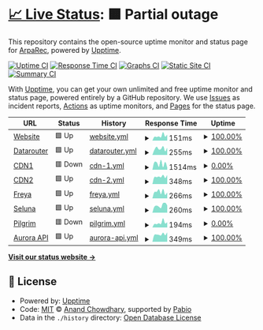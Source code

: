 # [📈 Live Status](https://status.arparec.xyz): <!--live status--> **🟧 Partial outage**

This repository contains the open-source uptime monitor and status page for [ArpaRec](https://status.arparec.xyz), powered by [Upptime](https://github.com/upptime/upptime).

[![Uptime CI](https://github.com/ArpaRec/arparec-status/workflows/Uptime%20CI/badge.svg)](https://github.com/ArpaRec/arparec-status/actions?query=workflow%3A%22Uptime+CI%22)
[![Response Time CI](https://github.com/ArpaRec/arparec-status/workflows/Response%20Time%20CI/badge.svg)](https://github.com/ArpaRec/arparec-status/actions?query=workflow%3A%22Response+Time+CI%22)
[![Graphs CI](https://github.com/ArpaRec/arparec-status/workflows/Graphs%20CI/badge.svg)](https://github.com/ArpaRec/arparec-status/actions?query=workflow%3A%22Graphs+CI%22)
[![Static Site CI](https://github.com/ArpaRec/arparec-status/workflows/Static%20Site%20CI/badge.svg)](https://github.com/ArpaRec/arparec-status/actions?query=workflow%3A%22Static+Site+CI%22)
[![Summary CI](https://github.com/ArpaRec/arparec-status/workflows/Summary%20CI/badge.svg)](https://github.com/ArpaRec/arparec-status/actions?query=workflow%3A%22Summary+CI%22)

With [Upptime](https://upptime.js.org), you can get your own unlimited and free uptime monitor and status page, powered entirely by a GitHub repository. We use [Issues](https://github.com/ArpaRec/arparec-status/issues) as incident reports, [Actions](https://github.com/ArpaRec/arparec-status/actions) as uptime monitors, and [Pages](https://status.arparec.xyz) for the status page.

<!--start: status pages-->
<!-- This summary is generated by Upptime (https://github.com/upptime/upptime) -->
<!-- Do not edit this manually, your changes will be overwritten -->
<!-- prettier-ignore -->
| URL | Status | History | Response Time | Uptime |
| --- | ------ | ------- | ------------- | ------ |
| <img alt="" src="https://icons.duckduckgo.com/ip3/arparec.xyz.ico" height="13"> [Website](https://arparec.xyz) | 🟩 Up | [website.yml](https://github.com/ArpaRec/arparec-status/commits/HEAD/history/website.yml) | <details><summary><img alt="Response time graph" src="./graphs/website/response-time-week.png" height="20"> 151ms</summary><br><a href="https://status.arparec.xyz/history/website"><img alt="Response time 1160" src="https://img.shields.io/endpoint?url=https%3A%2F%2Fraw.githubusercontent.com%2FArpaRec%2Farparec-status%2FHEAD%2Fapi%2Fwebsite%2Fresponse-time.json"></a><br><a href="https://status.arparec.xyz/history/website"><img alt="24-hour response time 189" src="https://img.shields.io/endpoint?url=https%3A%2F%2Fraw.githubusercontent.com%2FArpaRec%2Farparec-status%2FHEAD%2Fapi%2Fwebsite%2Fresponse-time-day.json"></a><br><a href="https://status.arparec.xyz/history/website"><img alt="7-day response time 151" src="https://img.shields.io/endpoint?url=https%3A%2F%2Fraw.githubusercontent.com%2FArpaRec%2Farparec-status%2FHEAD%2Fapi%2Fwebsite%2Fresponse-time-week.json"></a><br><a href="https://status.arparec.xyz/history/website"><img alt="30-day response time 1160" src="https://img.shields.io/endpoint?url=https%3A%2F%2Fraw.githubusercontent.com%2FArpaRec%2Farparec-status%2FHEAD%2Fapi%2Fwebsite%2Fresponse-time-month.json"></a><br><a href="https://status.arparec.xyz/history/website"><img alt="1-year response time 1160" src="https://img.shields.io/endpoint?url=https%3A%2F%2Fraw.githubusercontent.com%2FArpaRec%2Farparec-status%2FHEAD%2Fapi%2Fwebsite%2Fresponse-time-year.json"></a></details> | <details><summary><a href="https://status.arparec.xyz/history/website">100.00%</a></summary><a href="https://status.arparec.xyz/history/website"><img alt="All-time uptime 99.00%" src="https://img.shields.io/endpoint?url=https%3A%2F%2Fraw.githubusercontent.com%2FArpaRec%2Farparec-status%2FHEAD%2Fapi%2Fwebsite%2Fuptime.json"></a><br><a href="https://status.arparec.xyz/history/website"><img alt="24-hour uptime 100.00%" src="https://img.shields.io/endpoint?url=https%3A%2F%2Fraw.githubusercontent.com%2FArpaRec%2Farparec-status%2FHEAD%2Fapi%2Fwebsite%2Fuptime-day.json"></a><br><a href="https://status.arparec.xyz/history/website"><img alt="7-day uptime 100.00%" src="https://img.shields.io/endpoint?url=https%3A%2F%2Fraw.githubusercontent.com%2FArpaRec%2Farparec-status%2FHEAD%2Fapi%2Fwebsite%2Fuptime-week.json"></a><br><a href="https://status.arparec.xyz/history/website"><img alt="30-day uptime 99.00%" src="https://img.shields.io/endpoint?url=https%3A%2F%2Fraw.githubusercontent.com%2FArpaRec%2Farparec-status%2FHEAD%2Fapi%2Fwebsite%2Fuptime-month.json"></a><br><a href="https://status.arparec.xyz/history/website"><img alt="1-year uptime 99.00%" src="https://img.shields.io/endpoint?url=https%3A%2F%2Fraw.githubusercontent.com%2FArpaRec%2Farparec-status%2FHEAD%2Fapi%2Fwebsite%2Fuptime-year.json"></a></details>
| <img alt="" src="https://icons.duckduckgo.com/ip3/datarouter.ol.arparec.xyz.ico" height="13"> [Datarouter](https://datarouter.ol.arparec.xyz) | 🟩 Up | [datarouter.yml](https://github.com/ArpaRec/arparec-status/commits/HEAD/history/datarouter.yml) | <details><summary><img alt="Response time graph" src="./graphs/datarouter/response-time-week.png" height="20"> 255ms</summary><br><a href="https://status.arparec.xyz/history/datarouter"><img alt="Response time 264" src="https://img.shields.io/endpoint?url=https%3A%2F%2Fraw.githubusercontent.com%2FArpaRec%2Farparec-status%2FHEAD%2Fapi%2Fdatarouter%2Fresponse-time.json"></a><br><a href="https://status.arparec.xyz/history/datarouter"><img alt="24-hour response time 229" src="https://img.shields.io/endpoint?url=https%3A%2F%2Fraw.githubusercontent.com%2FArpaRec%2Farparec-status%2FHEAD%2Fapi%2Fdatarouter%2Fresponse-time-day.json"></a><br><a href="https://status.arparec.xyz/history/datarouter"><img alt="7-day response time 255" src="https://img.shields.io/endpoint?url=https%3A%2F%2Fraw.githubusercontent.com%2FArpaRec%2Farparec-status%2FHEAD%2Fapi%2Fdatarouter%2Fresponse-time-week.json"></a><br><a href="https://status.arparec.xyz/history/datarouter"><img alt="30-day response time 264" src="https://img.shields.io/endpoint?url=https%3A%2F%2Fraw.githubusercontent.com%2FArpaRec%2Farparec-status%2FHEAD%2Fapi%2Fdatarouter%2Fresponse-time-month.json"></a><br><a href="https://status.arparec.xyz/history/datarouter"><img alt="1-year response time 264" src="https://img.shields.io/endpoint?url=https%3A%2F%2Fraw.githubusercontent.com%2FArpaRec%2Farparec-status%2FHEAD%2Fapi%2Fdatarouter%2Fresponse-time-year.json"></a></details> | <details><summary><a href="https://status.arparec.xyz/history/datarouter">100.00%</a></summary><a href="https://status.arparec.xyz/history/datarouter"><img alt="All-time uptime 100.00%" src="https://img.shields.io/endpoint?url=https%3A%2F%2Fraw.githubusercontent.com%2FArpaRec%2Farparec-status%2FHEAD%2Fapi%2Fdatarouter%2Fuptime.json"></a><br><a href="https://status.arparec.xyz/history/datarouter"><img alt="24-hour uptime 100.00%" src="https://img.shields.io/endpoint?url=https%3A%2F%2Fraw.githubusercontent.com%2FArpaRec%2Farparec-status%2FHEAD%2Fapi%2Fdatarouter%2Fuptime-day.json"></a><br><a href="https://status.arparec.xyz/history/datarouter"><img alt="7-day uptime 100.00%" src="https://img.shields.io/endpoint?url=https%3A%2F%2Fraw.githubusercontent.com%2FArpaRec%2Farparec-status%2FHEAD%2Fapi%2Fdatarouter%2Fuptime-week.json"></a><br><a href="https://status.arparec.xyz/history/datarouter"><img alt="30-day uptime 100.00%" src="https://img.shields.io/endpoint?url=https%3A%2F%2Fraw.githubusercontent.com%2FArpaRec%2Farparec-status%2FHEAD%2Fapi%2Fdatarouter%2Fuptime-month.json"></a><br><a href="https://status.arparec.xyz/history/datarouter"><img alt="1-year uptime 100.00%" src="https://img.shields.io/endpoint?url=https%3A%2F%2Fraw.githubusercontent.com%2FArpaRec%2Farparec-status%2FHEAD%2Fapi%2Fdatarouter%2Fuptime-year.json"></a></details>
| <img alt="" src="https://icons.duckduckgo.com/ip3/cdn-public-service-prod01.ol.arparec.xyz.ico" height="13"> [CDN1](https://cdn-public-service-prod01.ol.arparec.xyz) | 🟥 Down | [cdn-1.yml](https://github.com/ArpaRec/arparec-status/commits/HEAD/history/cdn-1.yml) | <details><summary><img alt="Response time graph" src="./graphs/cdn-1/response-time-week.png" height="20"> 1514ms</summary><br><a href="https://status.arparec.xyz/history/cdn-1"><img alt="Response time 1433" src="https://img.shields.io/endpoint?url=https%3A%2F%2Fraw.githubusercontent.com%2FArpaRec%2Farparec-status%2FHEAD%2Fapi%2Fcdn-1%2Fresponse-time.json"></a><br><a href="https://status.arparec.xyz/history/cdn-1"><img alt="24-hour response time 2552" src="https://img.shields.io/endpoint?url=https%3A%2F%2Fraw.githubusercontent.com%2FArpaRec%2Farparec-status%2FHEAD%2Fapi%2Fcdn-1%2Fresponse-time-day.json"></a><br><a href="https://status.arparec.xyz/history/cdn-1"><img alt="7-day response time 1514" src="https://img.shields.io/endpoint?url=https%3A%2F%2Fraw.githubusercontent.com%2FArpaRec%2Farparec-status%2FHEAD%2Fapi%2Fcdn-1%2Fresponse-time-week.json"></a><br><a href="https://status.arparec.xyz/history/cdn-1"><img alt="30-day response time 1433" src="https://img.shields.io/endpoint?url=https%3A%2F%2Fraw.githubusercontent.com%2FArpaRec%2Farparec-status%2FHEAD%2Fapi%2Fcdn-1%2Fresponse-time-month.json"></a><br><a href="https://status.arparec.xyz/history/cdn-1"><img alt="1-year response time 1433" src="https://img.shields.io/endpoint?url=https%3A%2F%2Fraw.githubusercontent.com%2FArpaRec%2Farparec-status%2FHEAD%2Fapi%2Fcdn-1%2Fresponse-time-year.json"></a></details> | <details><summary><a href="https://status.arparec.xyz/history/cdn-1">0.00%</a></summary><a href="https://status.arparec.xyz/history/cdn-1"><img alt="All-time uptime 0.00%" src="https://img.shields.io/endpoint?url=https%3A%2F%2Fraw.githubusercontent.com%2FArpaRec%2Farparec-status%2FHEAD%2Fapi%2Fcdn-1%2Fuptime.json"></a><br><a href="https://status.arparec.xyz/history/cdn-1"><img alt="24-hour uptime 0.00%" src="https://img.shields.io/endpoint?url=https%3A%2F%2Fraw.githubusercontent.com%2FArpaRec%2Farparec-status%2FHEAD%2Fapi%2Fcdn-1%2Fuptime-day.json"></a><br><a href="https://status.arparec.xyz/history/cdn-1"><img alt="7-day uptime 0.00%" src="https://img.shields.io/endpoint?url=https%3A%2F%2Fraw.githubusercontent.com%2FArpaRec%2Farparec-status%2FHEAD%2Fapi%2Fcdn-1%2Fuptime-week.json"></a><br><a href="https://status.arparec.xyz/history/cdn-1"><img alt="30-day uptime 0.00%" src="https://img.shields.io/endpoint?url=https%3A%2F%2Fraw.githubusercontent.com%2FArpaRec%2Farparec-status%2FHEAD%2Fapi%2Fcdn-1%2Fuptime-month.json"></a><br><a href="https://status.arparec.xyz/history/cdn-1"><img alt="1-year uptime 0.00%" src="https://img.shields.io/endpoint?url=https%3A%2F%2Fraw.githubusercontent.com%2FArpaRec%2Farparec-status%2FHEAD%2Fapi%2Fcdn-1%2Fuptime-year.json"></a></details>
| <img alt="" src="https://icons.duckduckgo.com/ip3/cdn2.arparec.xyz.ico" height="13"> [CDN2](https://cdn2.arparec.xyz) | 🟩 Up | [cdn-2.yml](https://github.com/ArpaRec/arparec-status/commits/HEAD/history/cdn-2.yml) | <details><summary><img alt="Response time graph" src="./graphs/cdn-2/response-time-week.png" height="20"> 348ms</summary><br><a href="https://status.arparec.xyz/history/cdn-2"><img alt="Response time 362" src="https://img.shields.io/endpoint?url=https%3A%2F%2Fraw.githubusercontent.com%2FArpaRec%2Farparec-status%2FHEAD%2Fapi%2Fcdn-2%2Fresponse-time.json"></a><br><a href="https://status.arparec.xyz/history/cdn-2"><img alt="24-hour response time 403" src="https://img.shields.io/endpoint?url=https%3A%2F%2Fraw.githubusercontent.com%2FArpaRec%2Farparec-status%2FHEAD%2Fapi%2Fcdn-2%2Fresponse-time-day.json"></a><br><a href="https://status.arparec.xyz/history/cdn-2"><img alt="7-day response time 348" src="https://img.shields.io/endpoint?url=https%3A%2F%2Fraw.githubusercontent.com%2FArpaRec%2Farparec-status%2FHEAD%2Fapi%2Fcdn-2%2Fresponse-time-week.json"></a><br><a href="https://status.arparec.xyz/history/cdn-2"><img alt="30-day response time 362" src="https://img.shields.io/endpoint?url=https%3A%2F%2Fraw.githubusercontent.com%2FArpaRec%2Farparec-status%2FHEAD%2Fapi%2Fcdn-2%2Fresponse-time-month.json"></a><br><a href="https://status.arparec.xyz/history/cdn-2"><img alt="1-year response time 362" src="https://img.shields.io/endpoint?url=https%3A%2F%2Fraw.githubusercontent.com%2FArpaRec%2Farparec-status%2FHEAD%2Fapi%2Fcdn-2%2Fresponse-time-year.json"></a></details> | <details><summary><a href="https://status.arparec.xyz/history/cdn-2">100.00%</a></summary><a href="https://status.arparec.xyz/history/cdn-2"><img alt="All-time uptime 100.00%" src="https://img.shields.io/endpoint?url=https%3A%2F%2Fraw.githubusercontent.com%2FArpaRec%2Farparec-status%2FHEAD%2Fapi%2Fcdn-2%2Fuptime.json"></a><br><a href="https://status.arparec.xyz/history/cdn-2"><img alt="24-hour uptime 100.00%" src="https://img.shields.io/endpoint?url=https%3A%2F%2Fraw.githubusercontent.com%2FArpaRec%2Farparec-status%2FHEAD%2Fapi%2Fcdn-2%2Fuptime-day.json"></a><br><a href="https://status.arparec.xyz/history/cdn-2"><img alt="7-day uptime 100.00%" src="https://img.shields.io/endpoint?url=https%3A%2F%2Fraw.githubusercontent.com%2FArpaRec%2Farparec-status%2FHEAD%2Fapi%2Fcdn-2%2Fuptime-week.json"></a><br><a href="https://status.arparec.xyz/history/cdn-2"><img alt="30-day uptime 100.00%" src="https://img.shields.io/endpoint?url=https%3A%2F%2Fraw.githubusercontent.com%2FArpaRec%2Farparec-status%2FHEAD%2Fapi%2Fcdn-2%2Fuptime-month.json"></a><br><a href="https://status.arparec.xyz/history/cdn-2"><img alt="1-year uptime 100.00%" src="https://img.shields.io/endpoint?url=https%3A%2F%2Fraw.githubusercontent.com%2FArpaRec%2Farparec-status%2FHEAD%2Fapi%2Fcdn-2%2Fuptime-year.json"></a></details>
| <img alt="" src="https://icons.duckduckgo.com/ip3/freya-public-service-prod03.ol.arparec.xyz.ico" height="13"> [Freya](https://freya-public-service-prod03.ol.arparec.xyz) | 🟩 Up | [freya.yml](https://github.com/ArpaRec/arparec-status/commits/HEAD/history/freya.yml) | <details><summary><img alt="Response time graph" src="./graphs/freya/response-time-week.png" height="20"> 266ms</summary><br><a href="https://status.arparec.xyz/history/freya"><img alt="Response time 236" src="https://img.shields.io/endpoint?url=https%3A%2F%2Fraw.githubusercontent.com%2FArpaRec%2Farparec-status%2FHEAD%2Fapi%2Ffreya%2Fresponse-time.json"></a><br><a href="https://status.arparec.xyz/history/freya"><img alt="24-hour response time 330" src="https://img.shields.io/endpoint?url=https%3A%2F%2Fraw.githubusercontent.com%2FArpaRec%2Farparec-status%2FHEAD%2Fapi%2Ffreya%2Fresponse-time-day.json"></a><br><a href="https://status.arparec.xyz/history/freya"><img alt="7-day response time 266" src="https://img.shields.io/endpoint?url=https%3A%2F%2Fraw.githubusercontent.com%2FArpaRec%2Farparec-status%2FHEAD%2Fapi%2Ffreya%2Fresponse-time-week.json"></a><br><a href="https://status.arparec.xyz/history/freya"><img alt="30-day response time 236" src="https://img.shields.io/endpoint?url=https%3A%2F%2Fraw.githubusercontent.com%2FArpaRec%2Farparec-status%2FHEAD%2Fapi%2Ffreya%2Fresponse-time-month.json"></a><br><a href="https://status.arparec.xyz/history/freya"><img alt="1-year response time 236" src="https://img.shields.io/endpoint?url=https%3A%2F%2Fraw.githubusercontent.com%2FArpaRec%2Farparec-status%2FHEAD%2Fapi%2Ffreya%2Fresponse-time-year.json"></a></details> | <details><summary><a href="https://status.arparec.xyz/history/freya">100.00%</a></summary><a href="https://status.arparec.xyz/history/freya"><img alt="All-time uptime 100.00%" src="https://img.shields.io/endpoint?url=https%3A%2F%2Fraw.githubusercontent.com%2FArpaRec%2Farparec-status%2FHEAD%2Fapi%2Ffreya%2Fuptime.json"></a><br><a href="https://status.arparec.xyz/history/freya"><img alt="24-hour uptime 100.00%" src="https://img.shields.io/endpoint?url=https%3A%2F%2Fraw.githubusercontent.com%2FArpaRec%2Farparec-status%2FHEAD%2Fapi%2Ffreya%2Fuptime-day.json"></a><br><a href="https://status.arparec.xyz/history/freya"><img alt="7-day uptime 100.00%" src="https://img.shields.io/endpoint?url=https%3A%2F%2Fraw.githubusercontent.com%2FArpaRec%2Farparec-status%2FHEAD%2Fapi%2Ffreya%2Fuptime-week.json"></a><br><a href="https://status.arparec.xyz/history/freya"><img alt="30-day uptime 100.00%" src="https://img.shields.io/endpoint?url=https%3A%2F%2Fraw.githubusercontent.com%2FArpaRec%2Farparec-status%2FHEAD%2Fapi%2Ffreya%2Fuptime-month.json"></a><br><a href="https://status.arparec.xyz/history/freya"><img alt="1-year uptime 100.00%" src="https://img.shields.io/endpoint?url=https%3A%2F%2Fraw.githubusercontent.com%2FArpaRec%2Farparec-status%2FHEAD%2Fapi%2Ffreya%2Fuptime-year.json"></a></details>
| <img alt="" src="https://icons.duckduckgo.com/ip3/seluna-public-service-prod02.ol.arparec.xyz.ico" height="13"> [Seluna](https://seluna-public-service-prod02.ol.arparec.xyz) | 🟩 Up | [seluna.yml](https://github.com/ArpaRec/arparec-status/commits/HEAD/history/seluna.yml) | <details><summary><img alt="Response time graph" src="./graphs/seluna/response-time-week.png" height="20"> 260ms</summary><br><a href="https://status.arparec.xyz/history/seluna"><img alt="Response time 250" src="https://img.shields.io/endpoint?url=https%3A%2F%2Fraw.githubusercontent.com%2FArpaRec%2Farparec-status%2FHEAD%2Fapi%2Fseluna%2Fresponse-time.json"></a><br><a href="https://status.arparec.xyz/history/seluna"><img alt="24-hour response time 275" src="https://img.shields.io/endpoint?url=https%3A%2F%2Fraw.githubusercontent.com%2FArpaRec%2Farparec-status%2FHEAD%2Fapi%2Fseluna%2Fresponse-time-day.json"></a><br><a href="https://status.arparec.xyz/history/seluna"><img alt="7-day response time 260" src="https://img.shields.io/endpoint?url=https%3A%2F%2Fraw.githubusercontent.com%2FArpaRec%2Farparec-status%2FHEAD%2Fapi%2Fseluna%2Fresponse-time-week.json"></a><br><a href="https://status.arparec.xyz/history/seluna"><img alt="30-day response time 250" src="https://img.shields.io/endpoint?url=https%3A%2F%2Fraw.githubusercontent.com%2FArpaRec%2Farparec-status%2FHEAD%2Fapi%2Fseluna%2Fresponse-time-month.json"></a><br><a href="https://status.arparec.xyz/history/seluna"><img alt="1-year response time 250" src="https://img.shields.io/endpoint?url=https%3A%2F%2Fraw.githubusercontent.com%2FArpaRec%2Farparec-status%2FHEAD%2Fapi%2Fseluna%2Fresponse-time-year.json"></a></details> | <details><summary><a href="https://status.arparec.xyz/history/seluna">100.00%</a></summary><a href="https://status.arparec.xyz/history/seluna"><img alt="All-time uptime 100.00%" src="https://img.shields.io/endpoint?url=https%3A%2F%2Fraw.githubusercontent.com%2FArpaRec%2Farparec-status%2FHEAD%2Fapi%2Fseluna%2Fuptime.json"></a><br><a href="https://status.arparec.xyz/history/seluna"><img alt="24-hour uptime 100.00%" src="https://img.shields.io/endpoint?url=https%3A%2F%2Fraw.githubusercontent.com%2FArpaRec%2Farparec-status%2FHEAD%2Fapi%2Fseluna%2Fuptime-day.json"></a><br><a href="https://status.arparec.xyz/history/seluna"><img alt="7-day uptime 100.00%" src="https://img.shields.io/endpoint?url=https%3A%2F%2Fraw.githubusercontent.com%2FArpaRec%2Farparec-status%2FHEAD%2Fapi%2Fseluna%2Fuptime-week.json"></a><br><a href="https://status.arparec.xyz/history/seluna"><img alt="30-day uptime 100.00%" src="https://img.shields.io/endpoint?url=https%3A%2F%2Fraw.githubusercontent.com%2FArpaRec%2Farparec-status%2FHEAD%2Fapi%2Fseluna%2Fuptime-month.json"></a><br><a href="https://status.arparec.xyz/history/seluna"><img alt="1-year uptime 100.00%" src="https://img.shields.io/endpoint?url=https%3A%2F%2Fraw.githubusercontent.com%2FArpaRec%2Farparec-status%2FHEAD%2Fapi%2Fseluna%2Fuptime-year.json"></a></details>
| <img alt="" src="https://icons.duckduckgo.com/ip3/pilgrim.cl.prod.live-service.arparec.xyz.ico" height="13"> [Pilgrim](https://pilgrim.cl.prod.live-service.arparec.xyz) | 🟥 Down | [pilgrim.yml](https://github.com/ArpaRec/arparec-status/commits/HEAD/history/pilgrim.yml) | <details><summary><img alt="Response time graph" src="./graphs/pilgrim/response-time-week.png" height="20"> 194ms</summary><br><a href="https://status.arparec.xyz/history/pilgrim"><img alt="Response time 164" src="https://img.shields.io/endpoint?url=https%3A%2F%2Fraw.githubusercontent.com%2FArpaRec%2Farparec-status%2FHEAD%2Fapi%2Fpilgrim%2Fresponse-time.json"></a><br><a href="https://status.arparec.xyz/history/pilgrim"><img alt="24-hour response time 209" src="https://img.shields.io/endpoint?url=https%3A%2F%2Fraw.githubusercontent.com%2FArpaRec%2Farparec-status%2FHEAD%2Fapi%2Fpilgrim%2Fresponse-time-day.json"></a><br><a href="https://status.arparec.xyz/history/pilgrim"><img alt="7-day response time 194" src="https://img.shields.io/endpoint?url=https%3A%2F%2Fraw.githubusercontent.com%2FArpaRec%2Farparec-status%2FHEAD%2Fapi%2Fpilgrim%2Fresponse-time-week.json"></a><br><a href="https://status.arparec.xyz/history/pilgrim"><img alt="30-day response time 164" src="https://img.shields.io/endpoint?url=https%3A%2F%2Fraw.githubusercontent.com%2FArpaRec%2Farparec-status%2FHEAD%2Fapi%2Fpilgrim%2Fresponse-time-month.json"></a><br><a href="https://status.arparec.xyz/history/pilgrim"><img alt="1-year response time 164" src="https://img.shields.io/endpoint?url=https%3A%2F%2Fraw.githubusercontent.com%2FArpaRec%2Farparec-status%2FHEAD%2Fapi%2Fpilgrim%2Fresponse-time-year.json"></a></details> | <details><summary><a href="https://status.arparec.xyz/history/pilgrim">0.00%</a></summary><a href="https://status.arparec.xyz/history/pilgrim"><img alt="All-time uptime 0.00%" src="https://img.shields.io/endpoint?url=https%3A%2F%2Fraw.githubusercontent.com%2FArpaRec%2Farparec-status%2FHEAD%2Fapi%2Fpilgrim%2Fuptime.json"></a><br><a href="https://status.arparec.xyz/history/pilgrim"><img alt="24-hour uptime 0.00%" src="https://img.shields.io/endpoint?url=https%3A%2F%2Fraw.githubusercontent.com%2FArpaRec%2Farparec-status%2FHEAD%2Fapi%2Fpilgrim%2Fuptime-day.json"></a><br><a href="https://status.arparec.xyz/history/pilgrim"><img alt="7-day uptime 0.00%" src="https://img.shields.io/endpoint?url=https%3A%2F%2Fraw.githubusercontent.com%2FArpaRec%2Farparec-status%2FHEAD%2Fapi%2Fpilgrim%2Fuptime-week.json"></a><br><a href="https://status.arparec.xyz/history/pilgrim"><img alt="30-day uptime 0.00%" src="https://img.shields.io/endpoint?url=https%3A%2F%2Fraw.githubusercontent.com%2FArpaRec%2Farparec-status%2FHEAD%2Fapi%2Fpilgrim%2Fuptime-month.json"></a><br><a href="https://status.arparec.xyz/history/pilgrim"><img alt="1-year uptime 0.00%" src="https://img.shields.io/endpoint?url=https%3A%2F%2Fraw.githubusercontent.com%2FArpaRec%2Farparec-status%2FHEAD%2Fapi%2Fpilgrim%2Fuptime-year.json"></a></details>
| <img alt="" src="https://icons.duckduckgo.com/ip3/aurora-api.arparec.xyz.ico" height="13"> [Aurora API](https://aurora-api.arparec.xyz) | 🟩 Up | [aurora-api.yml](https://github.com/ArpaRec/arparec-status/commits/HEAD/history/aurora-api.yml) | <details><summary><img alt="Response time graph" src="./graphs/aurora-api/response-time-week.png" height="20"> 349ms</summary><br><a href="https://status.arparec.xyz/history/aurora-api"><img alt="Response time 341" src="https://img.shields.io/endpoint?url=https%3A%2F%2Fraw.githubusercontent.com%2FArpaRec%2Farparec-status%2FHEAD%2Fapi%2Faurora-api%2Fresponse-time.json"></a><br><a href="https://status.arparec.xyz/history/aurora-api"><img alt="24-hour response time 409" src="https://img.shields.io/endpoint?url=https%3A%2F%2Fraw.githubusercontent.com%2FArpaRec%2Farparec-status%2FHEAD%2Fapi%2Faurora-api%2Fresponse-time-day.json"></a><br><a href="https://status.arparec.xyz/history/aurora-api"><img alt="7-day response time 349" src="https://img.shields.io/endpoint?url=https%3A%2F%2Fraw.githubusercontent.com%2FArpaRec%2Farparec-status%2FHEAD%2Fapi%2Faurora-api%2Fresponse-time-week.json"></a><br><a href="https://status.arparec.xyz/history/aurora-api"><img alt="30-day response time 341" src="https://img.shields.io/endpoint?url=https%3A%2F%2Fraw.githubusercontent.com%2FArpaRec%2Farparec-status%2FHEAD%2Fapi%2Faurora-api%2Fresponse-time-month.json"></a><br><a href="https://status.arparec.xyz/history/aurora-api"><img alt="1-year response time 341" src="https://img.shields.io/endpoint?url=https%3A%2F%2Fraw.githubusercontent.com%2FArpaRec%2Farparec-status%2FHEAD%2Fapi%2Faurora-api%2Fresponse-time-year.json"></a></details> | <details><summary><a href="https://status.arparec.xyz/history/aurora-api">100.00%</a></summary><a href="https://status.arparec.xyz/history/aurora-api"><img alt="All-time uptime 100.00%" src="https://img.shields.io/endpoint?url=https%3A%2F%2Fraw.githubusercontent.com%2FArpaRec%2Farparec-status%2FHEAD%2Fapi%2Faurora-api%2Fuptime.json"></a><br><a href="https://status.arparec.xyz/history/aurora-api"><img alt="24-hour uptime 100.00%" src="https://img.shields.io/endpoint?url=https%3A%2F%2Fraw.githubusercontent.com%2FArpaRec%2Farparec-status%2FHEAD%2Fapi%2Faurora-api%2Fuptime-day.json"></a><br><a href="https://status.arparec.xyz/history/aurora-api"><img alt="7-day uptime 100.00%" src="https://img.shields.io/endpoint?url=https%3A%2F%2Fraw.githubusercontent.com%2FArpaRec%2Farparec-status%2FHEAD%2Fapi%2Faurora-api%2Fuptime-week.json"></a><br><a href="https://status.arparec.xyz/history/aurora-api"><img alt="30-day uptime 100.00%" src="https://img.shields.io/endpoint?url=https%3A%2F%2Fraw.githubusercontent.com%2FArpaRec%2Farparec-status%2FHEAD%2Fapi%2Faurora-api%2Fuptime-month.json"></a><br><a href="https://status.arparec.xyz/history/aurora-api"><img alt="1-year uptime 100.00%" src="https://img.shields.io/endpoint?url=https%3A%2F%2Fraw.githubusercontent.com%2FArpaRec%2Farparec-status%2FHEAD%2Fapi%2Faurora-api%2Fuptime-year.json"></a></details>

<!--end: status pages-->

[**Visit our status website →**](https://status.arparec.xyz)

## 📄 License

- Powered by: [Upptime](https://github.com/upptime/upptime)
- Code: [MIT](./LICENSE) © [Anand Chowdhary](https://anandchowdhary.com), supported by [Pabio](https://pabio.com)
- Data in the `./history` directory: [Open Database License](https://opendatacommons.org/licenses/odbl/1-0/)
